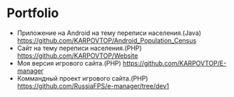 # Portfolio
- Приложение на Android на тему переписи населения.(Java) https://github.com/KARPOVTOP/Android_Population_Census
- Сайт на тему переписи населения.(PHP) https://github.com/KARPOVTOP/Website
- Моя версия игрового сайта.(PHP) https://github.com/KARPOVTOP/E-manager
- Коммандный проект игрового сайта.(PHP) https://github.com/RussiaFPS/e-manager/tree/dev1



